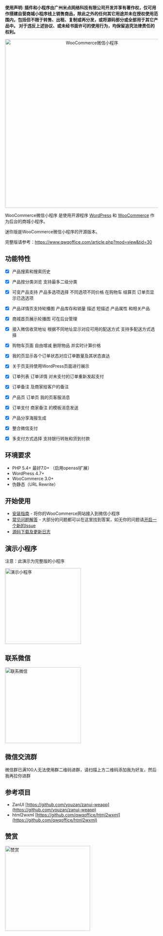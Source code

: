 **使用声明: 插件和小程序由广州米点网络科技有限公司开发并享有著作权，仅可用作搭建自营商城小程序线上销售商品，除此之外的任何其它用途并未在授权使用范围内，包括但不限于转售、出租、复制或再分发，或将源码部分或全部用于其它产品中。
对于违反上述协议、或未经书面许可的使用行为，均保留追究法律责任的权利。**
<p align="center">
	<img src="https://www.qwqoffice.com/attached/image/20180208/20180208232535_47069.png" alt="WooCommerce微信小程序" title="WooCommerce微信小程序" width="557"/>
</p>


WooCommerce微信小程序 是使用开源程序 [WordPress](https://wordpress.org/) 和 [WooCommerce](https://woocommerce.com/) 作为后台的商城小程序。

迷你版是WooCommerce微信小程序的开源版本。

完整版请参考：https://www.qwqoffice.com/article.php?mod=view&tid=30

## 功能特性

- [x] 产品搜索和搜索历史
- [x] 产品按分类浏览 支持最多二级分类
- [x] 可变产品支持 产品多选项选择 不同选项不同价格 在购物车 结算页 订单页显示已选选项
- [x] 产品详情页支持轮播图 产品库存和销量 描述 短描述 产品属性 和相关产品
- [x] 商城首页展示轮播图 可在后台管理
- [x] 接入微信收货地址 根据不同地址显示对应可用的配送方式 支持多配送方式选择
- [x] 购物车页面 自由增减 删除物品 并实时计算价格
- [x] 我的页显示各个订单状态对应订单数量及其状态直达
- [x] 关于页支持使用WordPress页面进行展示
- [x] 订单列表 订单详情 对未支付的订单重新发起支付
- [x] 订单备注 及商家给客户的备注
- [x] 产品页 订单页 我的页客服消息
- [x] 订单支付 商家备注 的模板消息发送
- [x] 产品分享海报生成
- [x] 整合微信支付
- [x] 多支付方式选择 支持银行转账和货到付款


## 环境要求

- PHP 5.4+ 最好7.0+ （启用openssl扩展）
- WordPress 4.7+
- WooCommerce 3.0+
- 伪静态（URL Rewrite）

## 开始使用

* [安装指南](https://github.com/qwqoffice/woocommerce-to-wechatapp-mini/wiki/Installation-Guide) - 将你的WooCommerce网站接入到微信小程序
* [常见问题解答](https://github.com/qwqoffice/woocommerce-to-wechatapp-mini/wiki/FAQ) - 大部分的问题都可以在这里找到答案，如无你的问题请[开启一个新的Issue](https://github.com/qwqoffice/woocommerce-to-wechatapp-mini/issues/new)
* [源码下载及更新日志](https://github.com/qwqoffice/woocommerce-to-wechatapp-mini/releases)

## 演示小程序

注意：此演示为完整版的小程序

<img src="https://www.qwqoffice.com/woocommerce-to-wechatapp/images/qrcode.jpg" alt="演示小程序" title="演示小程序" width="250"/>

## 联系微信

<img src="https://www.qwqoffice.com/attached/image/20180208/20180208220742_15429.jpg" alt="联系微信" title="联系微信" width="250"/>

## 微信交流群

微信群已满100人无法使用群二维码进群，请扫描上方二维码添加我为好友，然后我再拉你进群

## 参考项目

* ZanUI [https://github.com/youzan/zanui-weapp](https://github.com/youzan/zanui-weapp)
* html2wxml [https://github.com/qwqoffice/html2wxml](https://github.com/qwqoffice/html2wxml)

## 赞赏

<img src="https://www.qwqoffice.com/attached/image/20181204/20181204141907_46177.png" alt="赞赏" title="赞赏" width="280"/>

